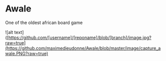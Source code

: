 # Awale
One of the oldest african board game


![alt text]([https://github.com/[username]/[reponame]/blob/[branch]/image.jpg?raw=true](https://github.com/maximedieudonne/Awale/blob/master/image/capture_awale.PNG?raw=true)

